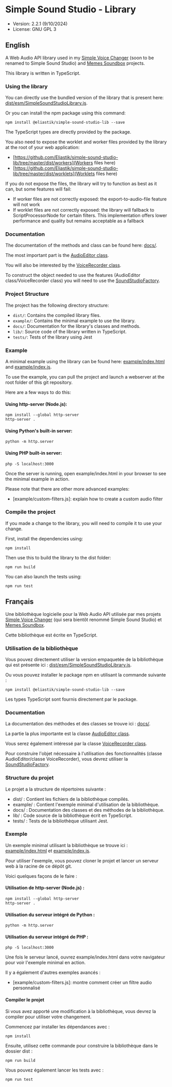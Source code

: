 ﻿# Simple Sound Studio - Library

* Version: 2.2.1 (9/10/2024)
* License: GNU GPL 3

## English

A Web Audio API library used in my [Simple Voice Changer](https://github.com/Eliastik/simple-voice-changer) (soon to be renamed to Simple Sound Studio) and [Memes Soundbox](https://github.com/Eliastik/memes-soundbox) projects.

This library is written in TypeScript.

### Using the library

You can directly use the bundled version of the library that is present here: [dist/esm/SimpleSoundStudioLibrary.js](dist/esm/SimpleSoundStudioLibrary.js).

Or you can install the npm package using this command:

`npm install @eliastik/simple-sound-studio-lib --save`

The TypeScript types are directly provided by the package.

You also need to expose the worklet and worker files provided by the library at the root of your web application:

- [https://github.com/Eliastik/simple-sound-studio-lib/tree/master/dist/workers](Workers files here)
- [https://github.com/Eliastik/simple-sound-studio-lib/tree/master/dist/worklets](Worklets files here)

If you do not expose the files, the library will try to function as best as it can, but some features will fail:

- If worker files are not correctly exposed: the export-to-audio-file feature will not work
- If worklet files are not correctly exposed: the library will fallback to ScriptProcessorNode for certain filters. This implementation offers lower performance and quality but remains acceptable as a fallback

### Documentation

The documentation of the methods and class can be found here: [docs/](docs/).

The most important part is the [AudioEditor class](docs/classes/AudioEditor.md).

You will also be interested by the [VoiceRecorder class](docs/classes/VoiceRecorder.md).

To construct the object needed to use the features (AudioEditor class/VoiceRecorder class) you will need to use the [SoundStudioFactory](docs/classes/SoundStudioFactory.md).

### Project Structure

The project has the following directory structure:

- `dist/`: Contains the compiled library files.
- `example/`: Contains the minimal example to use the library.
- `docs/`: Documentation for the library's classes and methods.
- `lib/`: Source code of the library written in TypeScript.
- `tests/`: Tests of the library using Jest

### Example

A minimal example using the library can be found here: [example/index.html](example/index.html) and [example/index.js](example/index.js).

To use the example, you can pull the project and launch a webserver at the root folder of this git repository.

Here are a few ways to do this:

#### Using http-server (Node.js):

```
npm install --global http-server
http-server .
```

#### Using Python's built-in server:


```
python -m http.server
```

#### Using PHP built-in server:

```
php -S localhost:3000
```

Once the server is running, open example/index.html in your browser to see the minimal example in action.

Please note that there are other more advanced examples:

- [example/custom-filters.js]: explain how to create a custom audio filter

### Compile the project

If you made a change to the library, you will need to compile it to use your change.

First, install the dependencies using:

`npm install`

Then use this to build the library to the dist folder:

`npm run build`

You can also launch the tests using:

`npm run test`

## Français

Une bibliothèque logicielle pour la Web Audio API utilisée par mes projets [Simple Voice Changer](https://github.com/Eliastik/simple-voice-changer) (qui sera bientôt renommé Simple Sound Studio) et [Memes Soundbox](https://github.com/Eliastik/memes-soundbox).

Cette bibliothèque est écrite en TypeScript.

### Utilisation de la bibliothèque

Vous pouvez directement utiliser la version empaquetée de la bibliothèque qui est présente ici : [dist/esm/SimpleSoundStudioLibrary.js](dist/esm/SimpleSoundStudioLibrary.js).

Ou vous pouvez installer le package npm en utilisant la commande suivante :

`npm install @eliastik/simple-sound-studio-lib --save`

Les types TypeScript sont fournis directement par le package.

### Documentation

La documentation des méthodes et des classes se trouve ici : [docs/](docs/).

La partie la plus importante est la classe [AudioEditor class](docs/classes/AudioEditor.md).

Vous serez également intéressé par la classe [VoiceRecorder class](docs/classes/VoiceRecorder.md).

Pour construire l'objet nécessaire à l'utilisation des fonctionnalités (classe AudioEditor/classe VoiceRecorder), vous devrez utiliser la [SoundStudioFactory](docs/classes/SoundStudioFactory.md).

### Structure du projet

Le projet a la structure de répertoires suivante :

- dist/ : Contient les fichiers de la bibliothèque compilés.
- example/ : Contient l'exemple minimal d'utilisation de la bibliothèque.
- docs/ : Documentation des classes et des méthodes de la bibliothèque.
- lib/ : Code source de la bibliothèque écrit en TypeScript.
- tests/ : Tests de la bibliothèque utilisant Jest.

### Exemple

Un exemple minimal utilisant la bibliothèque se trouve ici : [example/index.html](example/index.html) et [example/index.js](example/index.js).

Pour utiliser l'exemple, vous pouvez cloner le projet et lancer un serveur web à la racine de ce dépôt git.

Voici quelques façons de le faire :

#### Utilisation de http-server (Node.js) :

```
npm install --global http-server
http-server .
```

####  Utilisation du serveur intégré de Python :

```
python -m http.server
```

#### Utilisation du serveur intégré de PHP :

```
php -S localhost:3000
```

Une fois le serveur lancé, ouvrez example/index.html dans votre navigateur pour voir l'exemple minimal en action.

Il y a également d'autres  exemples avancés :

- [example/custom-filters.js]: montre comment créer un filtre audio personnalisé

#### Compiler le projet

Si vous avez apporté une modification à la bibliothèque, vous devrez la compiler pour utiliser votre changement.

Commencez par installer les dépendances avec :

`npm install`

Ensuite, utilisez cette commande pour construire la bibliothèque dans le dossier dist :

`npm run build`

Vous pouvez également lancer les tests avec :

`npm run test`
